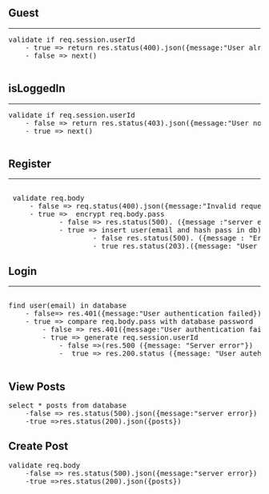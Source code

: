 ## Guest

---
<!-- 
	check if user is authenticated (has cookie).
	if not then go to next 
-->
<pre>
validate if req.session.userId
	- true => return res.status(400).json({message:"User already logged"})
  	- false => next()

</pre>

<!-- ---------------------------------------------- -->



## isLoggedIn
 
 ---

<!-- check if user req.body.userId-->

<pre>
validate if req.session.userId
	- false => return res.status(403).json({message:"User not authorized"})
  	- true => next()

</pre>


<!-- ---------------------------------------------- -->



## Register

---

<!-- 
check if user is already authenticated ( has a cookie )
if not try to encrypt pass and insert in database
-->
<pre>

 validate req.body 
     - false => req.status(400).json({message:"Invalid request data received"})
     - true =>  encrypt req.body.pass
           	- false => res.status(500). ({message :"server error"})
         	- true => insert user(email and hash pass in db)
               		- false res.status(500). ({message : "Error saving user"})
               		- true res.status(203).({message: "User was succesfully created"})
</pre>

<!-- ---------------------------------------------- -->



##  Login

---
<pre>  	
find user(email) in database
   	- false=> res.401({message:"User authentication failed})
   	- true => compare req.body.pass with database password 
       	- false => res.401({message:"User authentication failed})
       	- true => generate req.session.userId
			- false =>(res.500 ({message: "Server error"})
    		-  true => res.200.status ({message: "User autehnticated})

</pre>


<!-- ---------------------------------------------- -->



## View Posts

<pre>
select * posts from database
	-false => res.status(500).json({message:"server error})
	-true =>res.status(200).json({posts})
</pre>


<!-- ---------------------------------------------- -->


## Create Post

<pre>
validate req.body
	-false => res.status(500).json({message:"server error})
	-true =>res.status(200).json({posts})
</pre>



